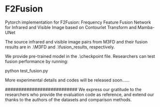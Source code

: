# F2Fusion
Pytorch implementation for F2Fusion: Frequency Feature Fusion Network for Infrared and Visible Image based on Contourlet Transform and Mamba-UNet

The source infrared and visible image pairs from M3FD and their fusion results are in .\M3FD and .\fusion_results, respectively.

We provide pre-trained model in the .\checkpoint file. Researchers can test fusion performance by running:

python test_fusion.py

More experimental details and codes will be released soon......

###########################
We express our gratitude to the researchers who provide the evaluation code as reference, 
and extend our thanks to the authors of the datasets and comparison methods.

